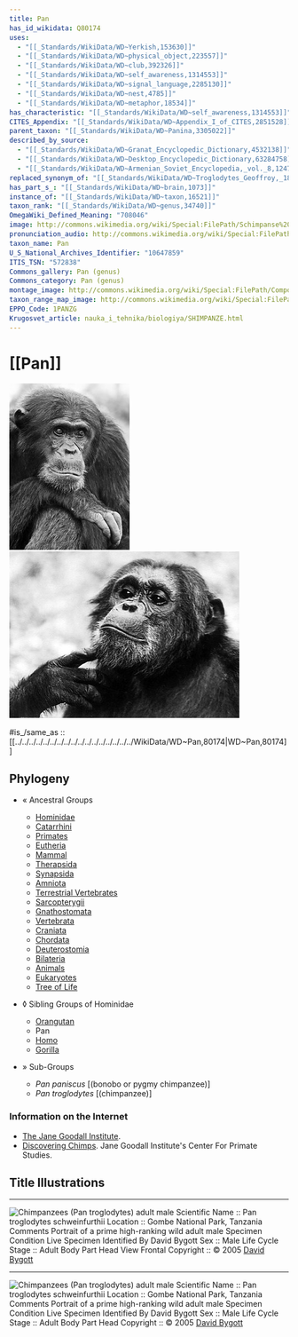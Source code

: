 ```yaml
---
title: Pan
has_id_wikidata: Q80174
uses:
  - "[[_Standards/WikiData/WD~Yerkish,153630]]"
  - "[[_Standards/WikiData/WD~physical_object,223557]]"
  - "[[_Standards/WikiData/WD~club,392326]]"
  - "[[_Standards/WikiData/WD~self_awareness,1314553]]"
  - "[[_Standards/WikiData/WD~signal_language,2285130]]"
  - "[[_Standards/WikiData/WD~nest,4785]]"
  - "[[_Standards/WikiData/WD~metaphor,18534]]"
has_characteristic: "[[_Standards/WikiData/WD~self_awareness,1314553]]"
CITES_Appendix: "[[_Standards/WikiData/WD~Appendix_I_of_CITES,2851528]]"
parent_taxon: "[[_Standards/WikiData/WD~Panina,3305022]]"
described_by_source:
  - "[[_Standards/WikiData/WD~Granat_Encyclopedic_Dictionary,4532138]]"
  - "[[_Standards/WikiData/WD~Desktop_Encyclopedic_Dictionary,63284758]]"
  - "[[_Standards/WikiData/WD~Armenian_Soviet_Encyclopedia,_vol._8,124737635]]"
replaced_synonym_of: "[[_Standards/WikiData/WD~Troglodytes_Geoffroy,_1812,41158976]]"
has_part_s_: "[[_Standards/WikiData/WD~brain,1073]]"
instance_of: "[[_Standards/WikiData/WD~taxon,16521]]"
taxon_rank: "[[_Standards/WikiData/WD~genus,34740]]"
OmegaWiki_Defined_Meaning: "708046"
image: http://commons.wikimedia.org/wiki/Special:FilePath/Schimpanse%20Zoo%20Leipzig.jpg
pronunciation_audio: http://commons.wikimedia.org/wiki/Special:FilePath/De-Schimpanse.ogg
taxon_name: Pan
U_S_National_Archives_Identifier: "10647859"
ITIS_TSN: "572838"
Commons_gallery: Pan (genus)
Commons_category: Pan (genus)
montage_image: http://commons.wikimedia.org/wiki/Special:FilePath/Composite%20image%20of%20male%20chimpanzee%20%28left%29%20and%20male%20bonobo%20%28right%29.jpg
taxon_range_map_image: http://commons.wikimedia.org/wiki/Special:FilePath/Pan%20%28genus%29%20distribution%20map.png
EPPO_Code: 1PANZG
Krugosvet_article: nauka_i_tehnika/biologiya/SHIMPANZE.html
---
```


# [[Pan]] 

![](Pan/hugh_portrait.jpg)
![](Pan/mike_portrait.jpg)

#is_/same_as :: [[../../../../../../../../../../../../../../../../../WikiData/WD~Pan,80174|WD~Pan,80174]] 

## Phylogeny 

-   « Ancestral Groups  
    -   [Hominidae](Hominidae.md)
    -   [Catarrhini](Catarrhini.md)
    -   [Primates](Primates.md)
    -   [Eutheria](Eutheria.md)
    -   [Mammal](Mammal.md)
    -   [Therapsida](../../../../../../Therapsida.md)
    -   [Synapsida](../../../../../../../Synapsida.md)
    -   [Amniota](../../../../../../../../Amniota.md)
    -   [Terrestrial Vertebrates](../../../../../../../../../Terrestrial.md)
    -   [Sarcopterygii](../../../../../../../../../../Sarc.md)
    -   [Gnathostomata](../../../../../../../../../../../Gnath.md)
    -   [Vertebrata](../../../../../../../../../../../../Vertebrata.md)
    -   [Craniata](../../../../../../../../../../../../../Craniata.md)
    -   [Chordata](../../../../../../../../../../../../../../Chordata.md)
    -   [Deuterostomia](../../../../../../../../../../../../../../../Deutero.md)
    -   [Bilateria](Bilateria)
    -   [Animals](Animals)
    -   [Eukaryotes](Eukaryotes)
    -   [Tree of Life](../../../../../../../../../../../../../../../../../../Tree_of_Life.md)

-   ◊ Sibling Groups of  Hominidae
    -   [Orangutan](Orangutan.md)
    -   Pan
    -   [Homo](Homo.md)
    -   [Gorilla](Gorilla.md)

-   » Sub-Groups 

	-   *Pan paniscus* [(bonobo or pygmy chimpanzee)]
	-   *Pan troglodytes* [(chimpanzee)]

### Information on the Internet

-   [The Jane Goodall Institute](http://www.janegoodall.org/).
-   [Discovering     Chimps](http://www.discoverchimpanzees.org/home/home.php). Jane
    Goodall Institute\'s Center For Primate Studies.


## Title Illustrations

-------------------------------------------------------------------------
![Chimpanzees (Pan troglodytes) adult male](hugh_portrait.jpg)
Scientific Name ::     Pan troglodytes schweinfurthii
Location ::           Gombe National Park, Tanzania
Comments             Portrait of a prime high-ranking wild adult male
Specimen Condition   Live Specimen
Identified By        David Bygott
Sex ::                Male
Life Cycle Stage ::     Adult
Body Part            Head
View                 Frontal
Copyright ::            © 2005 [David Bygott](mailto:davidbygott@yahoo.com) 

-------------------------------------------------------------------------
![Chimpanzees (Pan troglodytes) adult male](mike_portrait.jpg)
Scientific Name ::     Pan troglodytes schweinfurthii
Location ::           Gombe National Park, Tanzania
Comments             Portrait of a prime high-ranking wild adult male
Specimen Condition   Live Specimen
Identified By        David Bygott
Sex ::                Male
Life Cycle Stage ::     Adult
Body Part            Head
Copyright ::            © 2005 [David Bygott](mailto:davidbygott@yahoo.com) 


